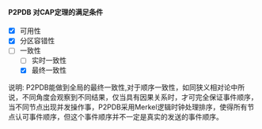 

#### P2PDB 对CAP定理的满足条件

- [x] 可用性   
- [x] 分区容错性
- [ ] 一致性
    - [ ] 实时一致性
    - [x] 最终一致性

说明:
P2PDB能做到全局的最终一致性,对于顺序一致性，如同狭义相对论中所说，不同角度会观察到不同结果，仅当具有因果关系时，才可完全保证事件顺序，当不同节点出现并发操作事，P2PDB采用Merkel逻辑时钟处理排序，使得所有节点认可事件顺序，但这个事件顺序并不一定是真实的发送的事件顺序。

